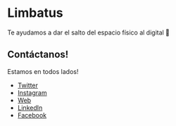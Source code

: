 # Limbatus
Te ayudamos a dar el salto del espacio físico al digital 🐸

## Contáctanos!
Estamos en todos lados!
- [Twitter](twitter.com/limbatusDev)
- [Instagram](https://www.instagram.com/limbatusdev)
- [Web](https://limbatus.dev)
- [LinkedIn](https://www.linkedin.com/company/limbatus)
- [Facebook](facebook.com/limbatusDev)
